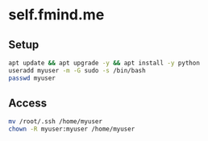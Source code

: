 # self.fmind.me

## Setup

```bash
apt update && apt upgrade -y && apt install -y python
useradd myuser -m -G sudo -s /bin/bash
passwd myuser
```

## Access

```bash
mv /root/.ssh /home/myuser
chown -R myuser:myuser /home/myuser
```
